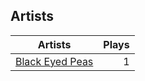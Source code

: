## Artists
Artists | Plays 
----- | -----: 
[Black Eyed Peas](/artists/black-eyed-peas-116313) | 1

